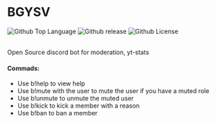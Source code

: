 # BGYSV
![Github Top Language](https://img.shields.io/github/languages/top/Bikram-ghuku/bgysv)
![Github release](https://img.shields.io/github/v/release/Bikram-ghuku/bgysv)
![Github License](https://img.shields.io/github/license/Bikram-ghuku/bgysv?style=plastic)

<br>Open Source discord bot for moderation, yt-stats

<h4>Commads: </h4>
<ul>
  <li>Use b!help to view help</li>
  <li>Use b!mute with the user to mute the user if you have a muted role</li>
  <li>Use b!unmute to unmute the muted user</li>
  <li>Use b!kick to kick a member with a reason</li>
  <li>Use b!ban to ban a member</li>
</ul>
